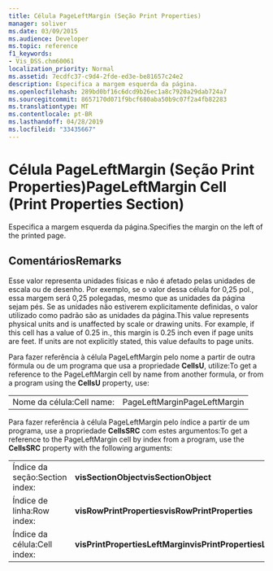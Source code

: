 ```yaml
---
title: Célula PageLeftMargin (Seção Print Properties)
manager: soliver
ms.date: 03/09/2015
ms.audience: Developer
ms.topic: reference
f1_keywords:
- Vis_DSS.chm60061
localization_priority: Normal
ms.assetid: 7ecdfc37-c9d4-2fde-ed3e-be81657c24e2
description: Especifica a margem esquerda da página.
ms.openlocfilehash: 289bd0bf16c6dcd9b26ec1a8c7920a29dab724a7
ms.sourcegitcommit: 8657170d071f9bcf680aba50b9c07f2a4fb82283
ms.translationtype: MT
ms.contentlocale: pt-BR
ms.lasthandoff: 04/28/2019
ms.locfileid: "33435667"
---
```

# <a name="pageleftmargin-cell-print-properties-section"></a><span data-ttu-id="51ca9-103">Célula PageLeftMargin (Seção Print Properties)</span><span class="sxs-lookup"><span data-stu-id="51ca9-103">PageLeftMargin Cell (Print Properties Section)</span></span>

<span data-ttu-id="51ca9-104">Especifica a margem esquerda da página.</span><span class="sxs-lookup"><span data-stu-id="51ca9-104">Specifies the margin on the left of the printed page.</span></span>
  
## <a name="remarks"></a><span data-ttu-id="51ca9-105">Comentários</span><span class="sxs-lookup"><span data-stu-id="51ca9-105">Remarks</span></span>

<span data-ttu-id="51ca9-p101">Esse valor representa unidades físicas e não é afetado pelas unidades de escala ou de desenho. Por exemplo, se o valor dessa célula for 0,25 pol., essa margem será 0,25 polegadas, mesmo que as unidades da página sejam pés. Se as unidades não estiverem explicitamente definidas, o valor utilizado como padrão são as unidades da página.</span><span class="sxs-lookup"><span data-stu-id="51ca9-p101">This value represents physical units and is unaffected by scale or drawing units. For example, if this cell has a value of 0.25 in., this margin is 0.25 inch even if page units are feet. If units are not explicitly stated, this value defaults to page units.</span></span> 
  
<span data-ttu-id="51ca9-109">Para fazer referência à célula PageLeftMargin pelo nome a partir de outra fórmula ou de um programa que usa a propriedade **CellsU**, utilize:</span><span class="sxs-lookup"><span data-stu-id="51ca9-109">To get a reference to the PageLeftMargin cell by name from another formula, or from a program using the **CellsU** property, use:</span></span> 
  
|||
|:-----|:-----|
| <span data-ttu-id="51ca9-110">Nome da célula:</span><span class="sxs-lookup"><span data-stu-id="51ca9-110">Cell name:</span></span>  <br/> | <span data-ttu-id="51ca9-111">PageLeftMargin</span><span class="sxs-lookup"><span data-stu-id="51ca9-111">PageLeftMargin</span></span>  <br/> |
   
<span data-ttu-id="51ca9-112">Para fazer referência à célula PageLeftMargin pelo índice a partir de um programa, use a propriedade **CellsSRC** com estes argumentos:</span><span class="sxs-lookup"><span data-stu-id="51ca9-112">To get a reference to the PageLeftMargin cell by index from a program, use the **CellsSRC** property with the following arguments:</span></span> 
  
|||
|:-----|:-----|
| <span data-ttu-id="51ca9-113">Índice da seção:</span><span class="sxs-lookup"><span data-stu-id="51ca9-113">Section index:</span></span>  <br/> |<span data-ttu-id="51ca9-114">**visSectionObject**</span><span class="sxs-lookup"><span data-stu-id="51ca9-114">**visSectionObject**</span></span> <br/> |
| <span data-ttu-id="51ca9-115">Índice de linha:</span><span class="sxs-lookup"><span data-stu-id="51ca9-115">Row index:</span></span>  <br/> |<span data-ttu-id="51ca9-116">**visRowPrintProperties**</span><span class="sxs-lookup"><span data-stu-id="51ca9-116">**visRowPrintProperties**</span></span> <br/> |
| <span data-ttu-id="51ca9-117">Índice da célula:</span><span class="sxs-lookup"><span data-stu-id="51ca9-117">Cell index:</span></span>  <br/> |<span data-ttu-id="51ca9-118">**visPrintPropertiesLeftMargin**</span><span class="sxs-lookup"><span data-stu-id="51ca9-118">**visPrintPropertiesLeftMargin**</span></span> <br/> |
   

